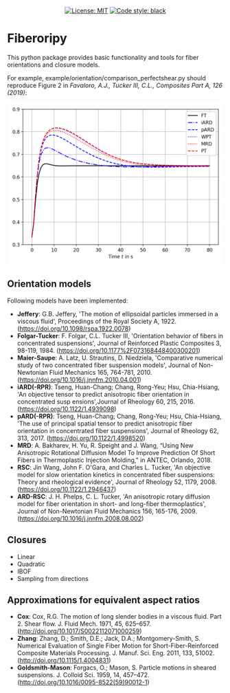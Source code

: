 <p align="center">
<a href="https://github.com/psf/black/blob/master/LICENSE"><img alt="License: MIT" src="https://black.readthedocs.io/en/stable/_static/license.svg"></a>
<a href="https://github.com/psf/black"><img alt="Code style: black" src="https://img.shields.io/badge/code%20style-black-000000.svg"></a>
</p>

# Fiberoripy
This python package provides basic functionality and tools for fiber orientations and
closure models.

For example,
    example/orientation/comparison_perfectshear.py
should reproduce Figure 2 in *Favaloro, A.J., Tucker III, C.L., Composites Part A, 126 (2019)*:

  ![example_image](/docs/images/example.png)


## Orientation models
Following models have been implemented:

 * __Jeffery__: G.B. Jeffery, 'The motion of ellipsoidal particles immersed in a viscous fluid', Proceedings of the Royal Society A, 1922. (https://doi.org/10.1098/rspa.1922.0078)
 * __Folgar-Tucker__: F. Folgar, C.L. Tucker III, 'Orientation behavior of fibers in concentrated suspensions', Journal of Reinforced Plastic Composites 3, 98-119, 1984. (https://doi.org/10.1177%2F073168448400300201)
 * __Maier-Saupe__: A. Latz, U. Strautins, D. Niedziela, 'Comparative numerical study of two concentrated fiber suspension models', Journal of Non-Newtonian Fluid Mechanics 165, 764-781, 2010. (https://doi.org/10.1016/j.jnnfm.2010.04.001)
 * __iARD(-RPR)__: Tseng, Huan-Chang; Chang, Rong-Yeu; Hsu, Chia-Hsiang, 'An objective tensor to predict anisotropic fiber orientation in concentrated susp ensions',Journal of Rheology 60, 215, 2016. (https://doi.org/10.1122/1.4939098)
 * __pARD(-RPR)__: Tseng, Huan-Chang; Chang, Rong-Yeu; Hsu, Chia-Hsiang, 'The use of principal spatial tensor to predict anisotropic fiber orientation in concentrated fiber suspensions', Journal of Rheology 62, 313, 2017. (https://doi.org/10.1122/1.4998520)
 * __MRD__: A. Bakharev, H. Yu, R. Speight and J. Wang, “Using New Anisotropic Rotational Diffusion Model To Improve Prediction Of Short Fibers in Thermoplastic Injection Molding," in ANTEC, Orlando, 2018.
 * __RSC__: Jin Wang, John F. O'Gara, and Charles L. Tucker, 'An objective model for slow orientation kinetics in concentrated fiber suspensions: Theory and rheological evidence', Journal of Rheology 52, 1179, 2008. (https://doi.org/10.1122/1.2946437)
 * __ARD-RSC__: J. H. Phelps,  C. L. Tucker, 'An anisotropic rotary diffusion model for fiber orientation in short- and long-fiber thermoplastics', Journal of Non-Newtonian Fluid Mechanics 156, 165-176, 2009.(https://doi.org/10.1016/j.jnnfm.2008.08.002)

## Closures
 * Linear
 * Quadratic
 * IBOF
 * Sampling from directions

## Approximations for equivalent aspect ratios
 * __Cox__: Cox, R.G. The motion of long slender bodies in a viscous fluid. Part 2. Shear flow. J. Fluid Mech. 1971, 45, 625–657.(http://doi.org/10.1017/S0022112071000259)
 * __Zhang__: Zhang, D.; Smith, D.E.; Jack, D.A.; Montgomery-Smith, S. Numerical Evaluation of Single Fiber Motion for Short-Fiber-Reinforced Composite Materials Processing. J. Manuf. Sci. Eng. 2011, 133, 51002.(http://doi.org/10.1115/1.4004831)
 * __Goldsmith-Mason__: Forgacs, O.; Mason, S. Particle motions in sheared suspensions. J. Colloid Sci. 1959, 14, 457–472.(http://doi.org/10.1016/0095-8522(59)90012-1)
